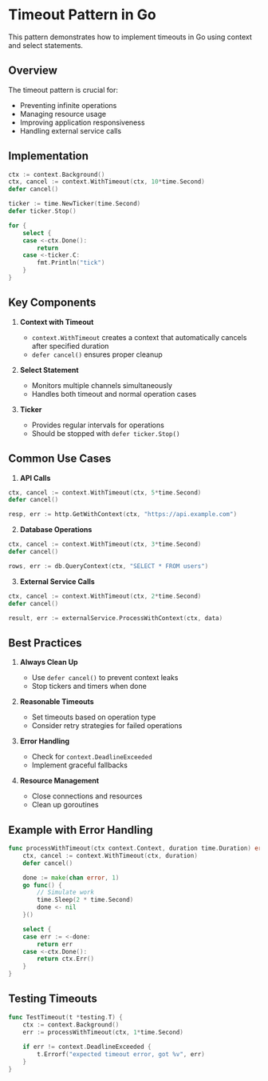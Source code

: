 # Timeout Pattern in Go

This pattern demonstrates how to implement timeouts in Go using context and select statements.

## Overview

The timeout pattern is crucial for:
- Preventing infinite operations
- Managing resource usage
- Improving application responsiveness
- Handling external service calls

## Implementation

```go
ctx := context.Background()
ctx, cancel := context.WithTimeout(ctx, 10*time.Second)
defer cancel()

ticker := time.NewTicker(time.Second)
defer ticker.Stop()

for {
    select {
    case <-ctx.Done():
        return
    case <-ticker.C:
        fmt.Println("tick")
    }
}
```

## Key Components

1. **Context with Timeout**
   - `context.WithTimeout` creates a context that automatically cancels after specified duration
   - `defer cancel()` ensures proper cleanup

2. **Select Statement**
   - Monitors multiple channels simultaneously
   - Handles both timeout and normal operation cases

3. **Ticker**
   - Provides regular intervals for operations
   - Should be stopped with `defer ticker.Stop()`

## Common Use Cases

1. **API Calls**
```go
ctx, cancel := context.WithTimeout(ctx, 5*time.Second)
defer cancel()

resp, err := http.GetWithContext(ctx, "https://api.example.com")
```

2. **Database Operations**
```go
ctx, cancel := context.WithTimeout(ctx, 3*time.Second)
defer cancel()

rows, err := db.QueryContext(ctx, "SELECT * FROM users")
```

3. **External Service Calls**
```go
ctx, cancel := context.WithTimeout(ctx, 2*time.Second)
defer cancel()

result, err := externalService.ProcessWithContext(ctx, data)
```

## Best Practices

1. **Always Clean Up**
   - Use `defer cancel()` to prevent context leaks
   - Stop tickers and timers when done

2. **Reasonable Timeouts**
   - Set timeouts based on operation type
   - Consider retry strategies for failed operations

3. **Error Handling**
   - Check for `context.DeadlineExceeded`
   - Implement graceful fallbacks

4. **Resource Management**
   - Close connections and resources
   - Clean up goroutines

## Example with Error Handling

```go
func processWithTimeout(ctx context.Context, duration time.Duration) error {
    ctx, cancel := context.WithTimeout(ctx, duration)
    defer cancel()

    done := make(chan error, 1)
    go func() {
        // Simulate work
        time.Sleep(2 * time.Second)
        done <- nil
    }()

    select {
    case err := <-done:
        return err
    case <-ctx.Done():
        return ctx.Err()
    }
}
```

## Testing Timeouts

```go
func TestTimeout(t *testing.T) {
    ctx := context.Background()
    err := processWithTimeout(ctx, 1*time.Second)
    
    if err != context.DeadlineExceeded {
        t.Errorf("expected timeout error, got %v", err)
    }
}
```
